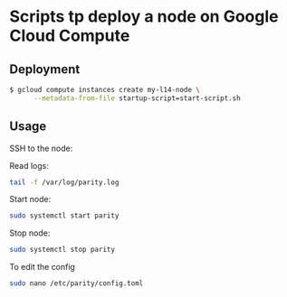 # Scripts tp deploy a node on Google Cloud Compute

## Deployment

```bash
$ gcloud compute instances create my-l14-node \
      --metadata-from-file startup-script=start-script.sh
```


## Usage

SSH to the node:

Read logs:
```bash
tail -f /var/log/parity.log
```

Start node:
```bash
sudo systemctl start parity
```

Stop node:
```bash
sudo systemctl stop parity
```

To edit the config
```bash
sudo nano /etc/parity/config.toml
```